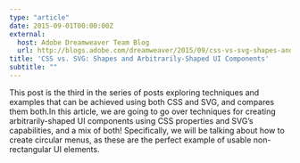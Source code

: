 ```yaml
---
type: "article"
date: 2015-09-01T00:00:00Z
external:
  host: Adobe Dreamweaver Team Blog
  url: http://blogs.adobe.com/dreamweaver/2015/09/css-vs-svg-shapes-and-arbitrarily-shaped-ui-components.html
title: 'CSS vs. SVG: Shapes and Arbitrarily-Shaped UI Components'
subtitle: ""
---
```


<p class="size-2x">
	This post is the third in the series of posts exploring techniques and examples that can be achieved using both CSS and SVG, and compares them both.In this article, we are going to go over techniques for creating arbitrarily-shaped UI components using CSS properties and SVG’s capabilities, and a mix of both! Specifically, we will be talking about how to create circular menus, as these are the perfect example of usable non-rectangular UI elements.
</p>
